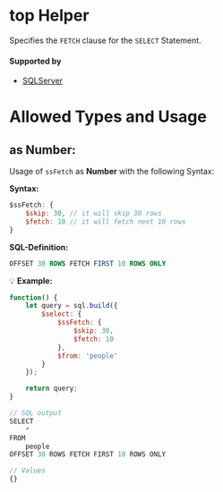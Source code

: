 # top Helper
Specifies the `FETCH` clause for the `SELECT` Statement.

#### Supported by
- [SQLServer](https://docs.microsoft.com/en-us/sql/t-sql/queries/top-transact-sql)

# Allowed Types and Usage

## as Number:

Usage of `ssFetch` as **Number** with the following Syntax:

**Syntax:**

```javascript
$ssFetch: {
    $skip: 30, // it will skip 30 rows
    $fetch: 10 // it will fetch next 10 rows
}
```

**SQL-Definition:**
```sql
OFFSET 30 ROWS FETCH FIRST 10 ROWS ONLY
```

:bulb: **Example:**
```javascript
function() {
    let query = sql.build({
        $select: {
            $ssFetch: {
                $skip: 30,
                $fetch: 10
            },
            $from: 'people'
        }
    });

    return query;
}

// SQL output
SELECT
    *
FROM
    people
OFFSET 30 ROWS FETCH FIRST 10 ROWS ONLY

// Values
{}
```
